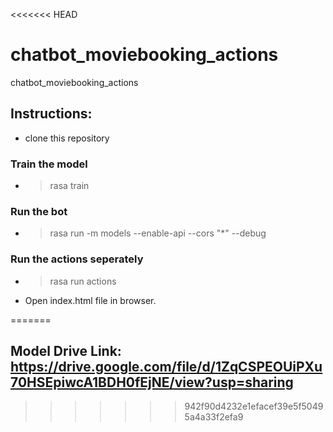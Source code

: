 <<<<<<< HEAD
# chatbot_moviebooking_actions
chatbot_moviebooking_actions

## Instructions:

- clone this repository

### Train the model
- > rasa train

### Run the bot 
- > rasa run -m models --enable-api --cors "*" --debug

### Run the actions seperately
 - > rasa run actions

 - Open index.html file in browser.

=======
## Model Drive Link: https://drive.google.com/file/d/1ZqCSPEOUiPXu70HSEpiwcA1BDH0fEjNE/view?usp=sharing
>>>>>>> 942f90d4232e1efacef39e5f50495a4a33f2efa9
